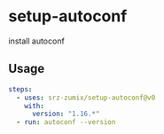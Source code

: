 # setup-autoconf

install autoconf

## Usage

```yaml
steps:
  - uses: srz-zumix/setup-autoconf@v0
    with:
      version: "1.16.*"
  - run: autoconf --version
```
